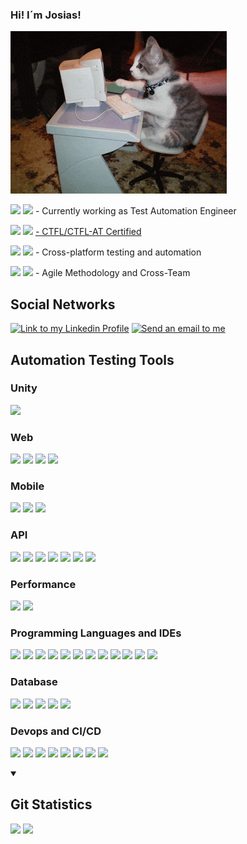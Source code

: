 ### Hi! I´m Josias!
![Funny Cat](https://github.com/josiasvfigueredo1985/src/blob/main/work%20heres%20GIF.gif)
<p align="left">
  <img height="64px" src="https://github.com/josiasvfigueredo1985/src/blob/main/qa.ico">
<img height="64px" src="https://github.com/josiasvfigueredo1985/src/blob/main/quality.ico">
 - Currently working as Test Automation Engineer
<p/>

<p align="left">
  <img height="64px" src="https://github.com/josiasvfigueredo1985/src/blob/main/ctfl.ico">
<img height="64px" src="https://github.com/josiasvfigueredo1985/src/blob/main/ctfl-at.ico">
<a href="https://bcr.bstqb.org.br/cert?field_certificado_nome_value=Josias+Valentim+de+Figueredo&field_certificado_numero_value=+21-CTFL-AT-11239-BR">
   - CTFL/CTFL-AT Certified</a>
<p/>
<p align="left">
  <img height="64px" src="https://github.com/josiasvfigueredo1985/src/blob/main/cross-platform.ico">
<img height="64px" src="https://github.com/josiasvfigueredo1985/src/blob/main/api-testing.ico">
 - Cross-platform testing and automation
<p/>

<p align="left">
  <img height="64px" src="https://github.com/josiasvfigueredo1985/src/blob/main/agile.ico">
<img height="64px" src="https://github.com/josiasvfigueredo1985/src/blob/main/scrum.ico">
 - Agile Methodology and Cross-Team
<p/>

<h2>Social Networks</h2>
<p align="left">
  <a href="https://www.linkedin.com/in/josias-valentim-de-figueredo-0347455b/" target="_blank"><img
      src="https://img.shields.io/badge/-LinkedIn-%230077B5?style=for-the-badge&logo=linkedin&logoColor=white" alt="Link to my Linkedin Profile"
      target="_blank" rel="noopener noreferrer"></a>
  <a href="mailto:josiasvfigueredo@gmail.com"><img
      src="https://img.shields.io/badge/-Gmail-%23333?style=for-the-badge&logo=gmail&logoColor=white" target="_blank" alt= "Send an email to me"
      rel="noopener noreferrer"></a>
</p>
<h2>Automation Testing Tools</h2>
<h3>Unity</h3>
<p align="left">
  <img height="48px" src="https://github.com/josiasvfigueredo1985/src/blob/main/jest.ico" >
</p>
<h3>Web</h3>
<p align="left">
    <img height="48px" src="https://github.com/josiasvfigueredo1985/src/blob/main/selenium.ico" >
    <img height="48px" src="https://github.com/josiasvfigueredo1985/src/blob/main/cypress.ico" >
    <img height="48px" src="https://github.com/josiasvfigueredo1985/src/blob/main/webdio.ico" >
    <img height="48px" src="https://github.com/josiasvfigueredo1985/src/blob/main/robot.ico" >
</p>
<h3>Mobile</h3>
<p align="left">
    <img src="https://skillicons.dev/icons?i=androidstudio" >
    <img height="48px" src="https://github.com/josiasvfigueredo1985/src/blob/main/robot.ico" >
    <img height="48px" src="https://github.com/josiasvfigueredo1985/src/blob/main/appium.ico" >
</p>
<h3>API</h3>
<p align="left">
    <img src="https://skillicons.dev/icons?i=postman" >
    <img height="48px" src="https://github.com/josiasvfigueredo1985/src/blob/main/jmeter.ico" >
    <img height="48px" src="https://github.com/josiasvfigueredo1985/src/blob/main/restsharp.ico" >
    <img height="48px" src="https://github.com/josiasvfigueredo1985/src/blob/main/restassured.ico" >
    <img height="48px" src="https://github.com/josiasvfigueredo1985/src/blob/main/karate-dsl.ico" >
    <img height="48px" src="https://github.com/josiasvfigueredo1985/src/blob/main/robot.ico" >
    <img height="48px" src="https://github.com/josiasvfigueredo1985/src/blob/main/swagger.ico" >
</p>
<h3>Performance</h3>
<p align="left">
    <img height="48px" src="https://github.com/josiasvfigueredo1985/src/blob/main/jmeter.ico" >
    <img src="https://skillicons.dev/icons?i=grafana" >
</p>
<h3>Programming Languages and IDEs</h3>
<p align="left">
    <img src="https://skillicons.dev/icons?i=cs" >
    <img src="https://skillicons.dev/icons?i=dotnet" >
    <img src="https://skillicons.dev/icons?i=java" >
    <img src="https://skillicons.dev/icons?i=js" >
    <img height="48px" src="https://github.com/josiasvfigueredo1985/src/blob/main/node-dot-js.ico" >
    <img src="https://skillicons.dev/icons?i=py" >
    <img src="https://skillicons.dev/icons?i=ts" >
    <img src="https://skillicons.dev/icons?i=vscode" >
    <img src="https://skillicons.dev/icons?i=visualstudio" >
    <img src="https://skillicons.dev/icons?i=eclipse" >
    <img src="https://skillicons.dev/icons?i=idea" >
    <img height="48px" src="https://github.com/josiasvfigueredo1985/src/blob/main/pycharm.ico" >
</p>
<h3>Database</h3>
<p align="left">
    <img src="https://skillicons.dev/icons?i=sqlite" >
    <img src="https://skillicons.dev/icons?i=postgres" >
    <img src="https://skillicons.dev/icons?i=mysql" >
    <img src="https://skillicons.dev/icons?i=dynamodb" >
    <img height="48px" src="https://github.com/josiasvfigueredo1985/src/blob/main/mssql.ico" >
</p>
<h3>Devops and CI/CD</h3>
<p align="left">
    <img src="https://skillicons.dev/icons?i=git" >
    <img src="https://skillicons.dev/icons?i=github" >
    <img src="https://skillicons.dev/icons?i=githubactions" >
    <img src="https://skillicons.dev/icons?i=gitlab" >
    <img src="https://skillicons.dev/icons?i=azure" >
    <img src="https://skillicons.dev/icons?i=aws" >
    <img src="https://skillicons.dev/icons?i=jenkins" >
    <img src="https://skillicons.dev/icons?i=docker" >
</p>
<details open="true">
  <summary><b> &nbsp;<h2>Git Statistics</h2></b></summary>
  <img height="150px" src="https://github-readme-stats.vercel.app/api?username=josiasvfigueredo1985&show_icons=true&theme=highcontrast"/>
  <img height="150px" src="https://github-readme-stats.vercel.app/api/top-langs/?username=josiasvfigueredo1985&hide=html&layout=compact&theme=highcontrast"/>
</details>
